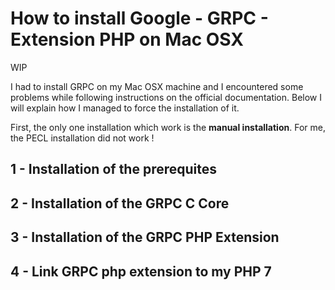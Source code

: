 # How to install Google - GRPC - Extension PHP on Mac OSX

WIP

I had to install GRPC on my Mac OSX machine and I encountered some problems while following instructions on the official documentation. Below I will explain how I managed to force the installation of it.

First, the only one installation which work is the **manual installation**. For me, the PECL installation did not work !

## 1 - Installation of the prerequites

## 2 - Installation of the GRPC C Core

## 3 - Installation of the GRPC PHP Extension 

## 4 - Link GRPC php extension to my PHP 7
